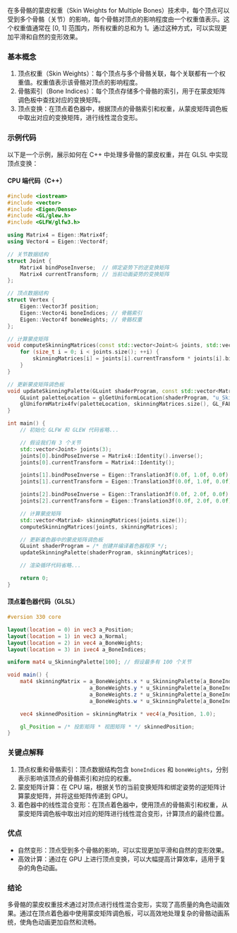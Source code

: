 在多骨骼的蒙皮权重（Skin Weights for Multiple Bones）技术中，每个顶点可以受到多个骨骼（关节）的影响，每个骨骼对顶点的影响程度由一个权重值表示。这个权重值通常在 [0, 1] 范围内，所有权重的总和为 1。通过这种方式，可以实现更加平滑和自然的变形效果。

### 基本概念

1. 顶点权重（Skin Weights）：每个顶点与多个骨骼关联，每个关联都有一个权重值。权重值表示该骨骼对顶点的影响程度。
2. 骨骼索引（Bone Indices）：每个顶点存储多个骨骼的索引，用于在蒙皮矩阵调色板中查找对应的变换矩阵。
3. 顶点变换：在顶点着色器中，根据顶点的骨骼索引和权重，从蒙皮矩阵调色板中取出对应的变换矩阵，进行线性混合变形。

### 示例代码

以下是一个示例，展示如何在 C++ 中处理多骨骼的蒙皮权重，并在 GLSL 中实现顶点变换：

#### CPU 端代码（C++）

```cpp
#include <iostream>
#include <vector>
#include <Eigen/Dense>
#include <GL/glew.h>
#include <GLFW/glfw3.h>

using Matrix4 = Eigen::Matrix4f;
using Vector4 = Eigen::Vector4f;

// 关节数据结构
struct Joint {
    Matrix4 bindPoseInverse;  // 绑定姿势下的逆变换矩阵
    Matrix4 currentTransform; // 当前动画姿势的变换矩阵
};

// 顶点数据结构
struct Vertex {
    Eigen::Vector3f position;
    Eigen::Vector4i boneIndices; // 骨骼索引
    Eigen::Vector4f boneWeights; // 骨骼权重
};

// 计算蒙皮矩阵
void computeSkinningMatrices(const std::vector<Joint>& joints, std::vector<Matrix4>& skinningMatrices) {
    for (size_t i = 0; i < joints.size(); ++i) {
        skinningMatrices[i] = joints[i].currentTransform * joints[i].bindPoseInverse;
    }
}

// 更新蒙皮矩阵调色板
void updateSkinningPalette(GLuint shaderProgram, const std::vector<Matrix4>& skinningMatrices) {
    GLuint paletteLocation = glGetUniformLocation(shaderProgram, "u_SkinningPalette");
    glUniformMatrix4fv(paletteLocation, skinningMatrices.size(), GL_FALSE, skinningMatrices[0].data());
}

int main() {
    // 初始化 GLFW 和 GLEW 代码省略...

    // 假设我们有 3 个关节
    std::vector<Joint> joints(3);
    joints[0].bindPoseInverse = Matrix4::Identity().inverse();
    joints[0].currentTransform = Matrix4::Identity();

    joints[1].bindPoseInverse = Eigen::Translation3f(0.0f, 1.0f, 0.0f).matrix().inverse();
    joints[1].currentTransform = Eigen::Translation3f(0.0f, 1.0f, 0.0f).matrix();

    joints[2].bindPoseInverse = Eigen::Translation3f(0.0f, 2.0f, 0.0f).matrix().inverse();
    joints[2].currentTransform = Eigen::Translation3f(0.0f, 2.0f, 0.0f).matrix();

    // 计算蒙皮矩阵
    std::vector<Matrix4> skinningMatrices(joints.size());
    computeSkinningMatrices(joints, skinningMatrices);

    // 更新着色器中的蒙皮矩阵调色板
    GLuint shaderProgram = /* 创建并编译着色器程序 */;
    updateSkinningPalette(shaderProgram, skinningMatrices);

    // 渲染循环代码省略...

    return 0;
}
```

#### 顶点着色器代码（GLSL）

```glsl
#version 330 core

layout(location = 0) in vec3 a_Position;
layout(location = 1) in vec3 a_Normal;
layout(location = 2) in vec4 a_BoneWeights;
layout(location = 3) in ivec4 a_BoneIndices;

uniform mat4 u_SkinningPalette[100]; // 假设最多有 100 个关节

void main() {
    mat4 skinningMatrix = a_BoneWeights.x * u_SkinningPalette[a_BoneIndices.x] +
                          a_BoneWeights.y * u_SkinningPalette[a_BoneIndices.y] +
                          a_BoneWeights.z * u_SkinningPalette[a_BoneIndices.z] +
                          a_BoneWeights.w * u_SkinningPalette[a_BoneIndices.w];

    vec4 skinnedPosition = skinningMatrix * vec4(a_Position, 1.0);

    gl_Position = /* 投影矩阵 * 视图矩阵 * */ skinnedPosition;
}
```

### 关键点解释

1. 顶点权重和骨骼索引：顶点数据结构包含 `boneIndices` 和 `boneWeights`，分别表示影响该顶点的骨骼索引和对应的权重。
2. 蒙皮矩阵计算：在 CPU 端，根据关节的当前变换矩阵和绑定姿势的逆矩阵计算蒙皮矩阵，并将这些矩阵传递到 GPU。
3. 着色器中的线性混合变形：在顶点着色器中，使用顶点的骨骼索引和权重，从蒙皮矩阵调色板中取出对应的矩阵进行线性混合变形，计算顶点的最终位置。

### 优点

- 自然变形：顶点受到多个骨骼的影响，可以实现更加平滑和自然的变形效果。
- 高效计算：通过在 GPU 上进行顶点变换，可以大幅提高计算效率，适用于复杂的角色动画。

### 结论

多骨骼的蒙皮权重技术通过对顶点进行线性混合变形，实现了高质量的角色动画效果。通过在顶点着色器中使用蒙皮矩阵调色板，可以高效地处理复杂的骨骼动画系统，使角色动画更加自然和流畅。